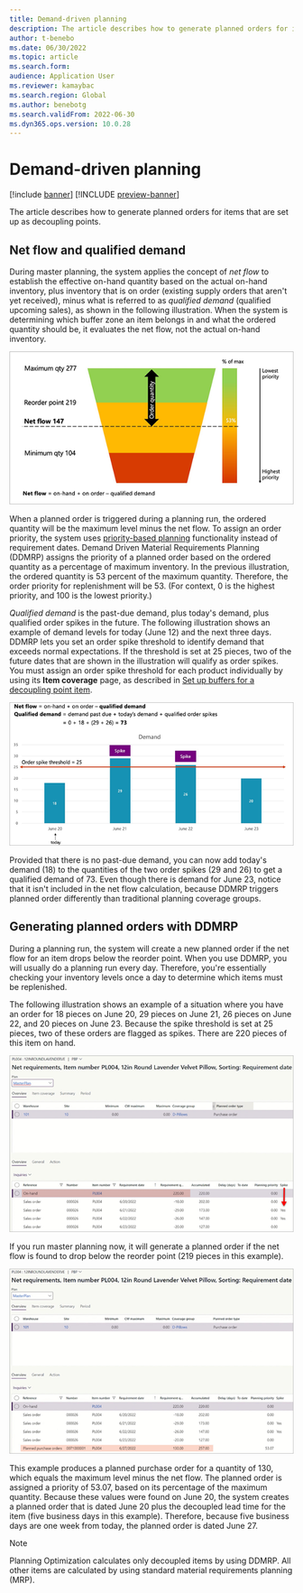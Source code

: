 ```yaml
---
title: Demand-driven planning
description: The article describes how to generate planned orders for items that are set up as decoupling points.
author: t-benebo
ms.date: 06/30/2022
ms.topic: article
ms.search.form:
audience: Application User
ms.reviewer: kamaybac
ms.search.region: Global
ms.author: benebotg
ms.search.validFrom: 2022-06-30
ms.dyn365.ops.version: 10.0.28
---
```


# Demand-driven planning

[!include [banner](../../includes/banner.md)]
[!INCLUDE [preview-banner](../../includes/preview-banner.md)]

The article describes how to generate planned orders for items that are set up as decoupling points.

## Net flow and qualified demand

During master planning, the system applies the concept of *net flow* to establish the effective on-hand quantity based on the actual on-hand inventory, plus inventory that is on order (existing supply orders that aren't yet received), minus what is referred to as *qualified demand* (qualified upcoming sales), as shown in the following illustration. When the system is determining which buffer zone an item belongs in and what the ordered quantity should be, it evaluates the net flow, not the actual on-hand inventory.

![Example of a net flow calculation chart.](media/ddmrp-net-flow-example.png "Example of a net flow calculation chart")

When a planned order is triggered during a planning run, the ordered quantity will be the maximum level minus the net flow. To assign an order priority, the system uses [priority-based planning](priority-based-planning.md) functionality instead of requirement dates. Demand Driven Material Requirements Planning (DDMRP) assigns the priority of a planned order based on the ordered quantity as a percentage of maximum inventory. In the previous illustration, the ordered quantity is 53 percent of the maximum quantity. Therefore, the order priority for replenishment will be 53. (For context, 0 is the highest priority, and 100 is the lowest priority.)

*Qualified demand* is the past-due demand, plus today's demand, plus qualified order spikes in the future. The following illustration shows an example of demand levels for today (June 12) and the next three days. DDMRP lets you set an order spike threshold to identify demand that exceeds normal expectations. If the threshold is set at 25 pieces, two of the future dates that are shown in the illustration will qualify as order spikes. You must assign an order spike threshold for each product individually by using its **Item coverage** page, as described in [Set up buffers for a decoupling point item](ddmrp-buffer-profile-and-levels.md#set-up-buffers).

![Example of a qualified demand calculation chart.](media/ddmrp-net-qualified-demand-example.png "Example of a qualified demand calculation chart")

Provided that there is no past-due demand, you can now add today's demand (18) to the quantities of the two order spikes (29 and 26) to get a qualified demand of 73. Even though there is demand for June 23, notice that it isn't included in the net flow calculation, because DDMRP triggers planned order differently than traditional planning coverage groups.

## Generating planned orders with DDMRP

During a planning run, the system will create a new planned order if the net flow for an item drops below the reorder point. When you use DDMRP, you will usually do a planning run every day. Therefore, you're essentially checking your inventory levels once a day to determine which items must be replenished.

The following illustration shows an example of a situation where you have an order for 18 pieces on June 20, 29 pieces on June 21, 26 pieces on June 22, and 20 pieces on June 23. Because the spike threshold is set at 25 pieces, two of these orders are flagged as spikes. There are 220 pieces of this item on hand.

![Planning example 1.](media/ddmrp-planning-example-1.png "Planning example 1")

If you run master planning now, it will generate a planned order if the net flow is found to drop below the reorder point (219 pieces in this example).

![Planning example 2.](media/ddmrp-planning-example-2.png "Planning example 2")

This example produces a planned purchase order for a quantity of 130, which equals the maximum level minus the net flow. The planned order is assigned a priority of 53.07, based on its percentage of the maximum quantity. Because these values were found on June 20, the system creates a planned order that is dated June 20 plus the decoupled lead time for the item (five business days in this example). Therefore, because five business days are one week from today, the planned order is dated June 27.

> [!NOTE]
> Planning Optimization calculates only decoupled items by using DDMRP. All other items are calculated by using standard material requirements planning (MRP).
